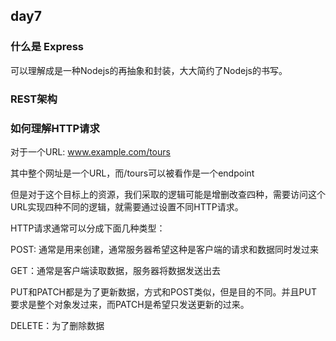 ## day7

### 什么是 Express
可以理解成是一种Nodejs的再抽象和封装，大大简约了Nodejs的书写。

### REST架构

### 如何理解HTTP请求
对于一个URL: www.example.com/tours

其中整个网址是一个URL，而/tours可以被看作是一个endpoint

但是对于这个目标上的资源，我们采取的逻辑可能是增删改查四种，需要访问这个URL实现四种不同的逻辑，就需要通过设置不同HTTP请求。

HTTP请求通常可以分成下面几种类型：

POST: 通常是用来创建，通常服务器希望这种是客户端的请求和数据同时发过来

GET：通常是客户端读取数据，服务器将数据发送出去

PUT和PATCH都是为了更新数据，方式和POST类似，但是目的不同。并且PUT要求是整个对象发过来，而PATCH是希望只发送更新的过来。

DELETE：为了删除数据


